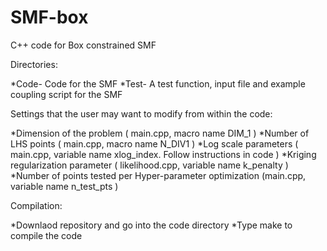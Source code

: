 # SMF-box
C++ code for Box constrained SMF 

Directories: 

*Code- Code for the SMF 
*Test- A test function, input file and example coupling script for the SMF

Settings that the user may want to modify from within the code:

*Dimension of the problem ( main.cpp, macro name DIM_1 )
*Number of LHS points ( main.cpp, macro name N_DIV1 )
*Log scale parameters ( main.cpp, variable name xlog_index. Follow instructions in code )
*Kriging regularization parameter ( likelihood.cpp, variable name k_penalty )
*Number of points tested per Hyper-parameter optimization  (main.cpp, variable name n_test_pts )

Compilation: 

*Downlaod repository and go into the code directory
*Type make to compile the code

